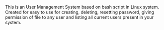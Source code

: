This is an User Management System based on bash script in Linux system.
Created for easy to use for creating, deleting, resetting password, giving permission of file to any user and listing all current users present in your system.
